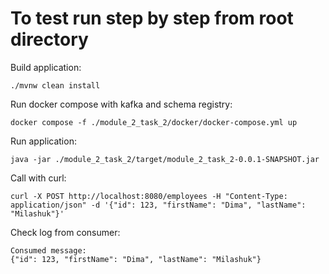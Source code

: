 # To test run step by step from root directory
Build application:
```
./mvnw clean install
```
Run docker compose with kafka and schema registry:
```
docker compose -f ./module_2_task_2/docker/docker-compose.yml up
```
Run application:
```
java -jar ./module_2_task_2/target/module_2_task_2-0.0.1-SNAPSHOT.jar
```
Call with curl:
```
curl -X POST http://localhost:8080/employees -H "Content-Type: application/json" -d '{"id": 123, "firstName": "Dima", "lastName": "Milashuk"}'  
```
Check log from consumer:
```
Consumed message:
{"id": 123, "firstName": "Dima", "lastName": "Milashuk"}
```
